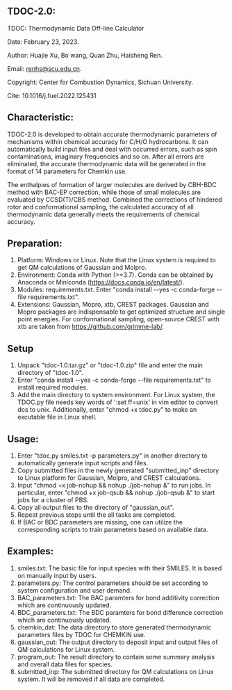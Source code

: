 ## TDOC-2.0:
TDOC: Thermodynamic Data Off-line Calculator 

Date: February 23, 2023.

Author: Huajie Xu, Bo wang, Quan Zhu, Haisheng Ren.

Email: renhs@scu.edu.cn.

Copyright: Center for Combustion Dynamics, Sichuan University.

Cite: 10.1016/j.fuel.2022.125431


## Characteristic:
TDOC-2.0 is developed to obtain accurate thermodynamic parameters of mechanisms within chemical accuracy for C/H/O hydrocarbons.
It can automatically build input files and deal with occurred errors, such as spin contaminations, imaginary frequencies and so on.
After all errors are eliminated, the accurate thermodynamic data will be generated in the format of 14 parameters for Chemkin use.

The enthalpies of formation of larger molecules are derived by CBH-BDC method with BAC-EP correction, while those of small molecules
are evaluated by CCSD(T)/CBS method. Combined the corrections of hindered rotor and conformational sampling, the calculated accuracy
of all thermodynamic data generally meets the requirements of chemical accuracy.


## Preparation:
1. Platform: Windows or Linux. Note that the Linux system is required to get QM calculations of Gaussian and Molpro.
2. Environment: Conda with Python (>=3.7). Conda can be obtained by Anaconda or Miniconda (https://docs.conda.io/en/latest/).
3. Modules: requirements.txt. Enter "conda install --yes -c conda-forge --file requirements.txt".
4. Extensions: Gaussian, Mopro, xtb, CREST packages. Gaussian and Mopro packages are indispensable to get optimized structure 
   and single point energies. For conformational sampling, open-source CREST with xtb are taken from https://github.com/grimme-lab/.


## Setup
1. Unpack "tdoc-1.0.tar.gz" or "tdoc-1.0.zip" file and enter the main directory of "tdoc-1.0".
2. Enter "conda install --yes -c conda-forge --file requirements.txt" to install required modules.
3. Add the main directory to system environment. For Linux system, the TDOC.py file needs key words of ':set ff=unix' in vim editor 
   to convert dos to unix. Additionally, enter "chmod +x tdoc.py" to make an excutable file in Linux shell. 


## Usage:
1. Enter "tdoc.py smiles.txt -p parameters.py" in another directory to automatically generate input scripts and files. 
2. Copy submitted files in the newly generated "submitted_inp" directory to Linux platform for Gaussian, Molpro, and CREST calculations.
3. Input "chmod +x job-nohup && nohup ./job-nohup &" to run jobs. In particular, enter "chmod +x job-qsub && nohup ./job-qsub &" 
   to start jobs for a cluster of PBS.
4. Copy all output files to the directory of "gaussian_out".
5. Repeat previous steps until the all tasks are completed.
6. If BAC or BDC parameters are missing, one can utilize the corresponding scripts to train parameters based on available data.


## Examples:
1. smiles.txt: The basic file for input species with their SMILES. It is based on manually input by users.
2. parameters.py: The control parameters should be set according to system configuration and user demand.
3. BAC_parameters.txt: The BAC paramters for bond additivity correction which are continuously updated. 
4. BDC_parameters.txt: The BDC paramters for bond difference correction which are continuously updated. 
5. chemkin_dat: The data directory to store generated thermodynamic parameters files by TDOC for CHEMKIN use.
6. gaussian_out: The output directory to deposit input and output files of QM calculations for Linux system.
7. program_out: The result directory to contain some summary analysis and overall data files for species.
8. submitted_inp: The submitted directory for QM calculations on Linux system. It will be removed if all data are completed.
